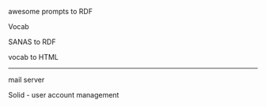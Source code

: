 awesome prompts to RDF

Vocab

SANAS to RDF

vocab to HTML

---

mail server

Solid - user account management


